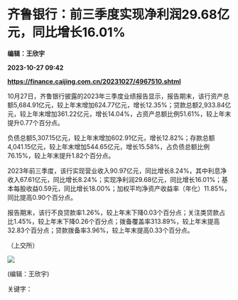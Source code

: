 # 齐鲁银行：前三季度实现净利润29.68亿元，同比增长16.01%
**编辑：王欣宇**

**2023-10-27 09:42**

**https://finance.caijing.com.cn/20231027/4967510.shtml**

10月27日，齐鲁银行披露的2023年三季度业绩报告显示，报告期末，该行资产总额5,684.91亿元，较上年末增加624.77亿元，增长12.35%；贷款总额2,933.84亿元，较上年末增加361.22亿元，增长14.04%，占资产总额比例51.61%，较上年末提升0.77个百分点。

负债总额5,307.15亿元，较上年末增加602.91亿元，增长12.82%；存款总额4,041.15亿元，较上年末增加544.65亿元，增长15.58%，占负债总额比例76.15%，较上年末提升1.82个百分点。

2023年前三季度，该行实现营业收入90.97亿元，同比增长8.24%，其中利息净收入67.61亿元，同比增长8.24%；实现净利润29.68亿元，同比增长16.01%；基本每股收益0.59元，同比增长18.00%；加权平均净资产收益率（年化）11.85%，同比提高0.90个百分点。

报告期末，该行不良贷款率1.26%，较上年末下降0.03个百分点；关注类贷款占比1.45%，较上年末下降0.26个百分点；拨备覆盖率313.89%，较上年末提高32.83个百分点；贷款拨备率3.96%，较上年末提高0.33个百分点。

（上交所）

![](https://tx1.cdn.caijing.com.cn/2014-03-27/114048455.jpg)

(编辑：王欣宇)

关键字：